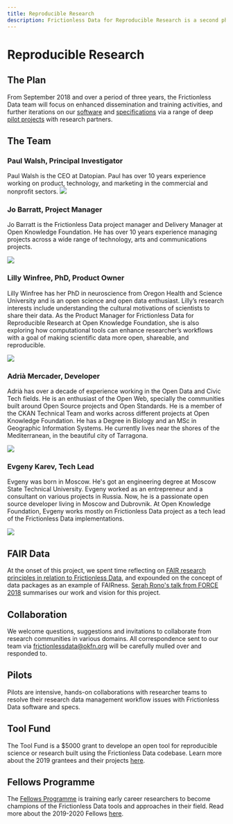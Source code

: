 ```yaml
---
title: Reproducible Research
description: Frictionless Data for Reproducible Research is a second phase project [with funding from the Sloan Foundation](https://blog.okfn.org/2018/07/12/sloan-foundation-funds-frictionless-data-for-reproducible-research/) to support [Open Knowledge Foundation](https://okfn.org) in applying Frictionless Data specifications and software to reproducible research across a range of scientific disciplines.
---
```


# Reproducible Research

## The Plan

From September 2018 and over a period of three years, the Frictionless Data team will focus on enhanced dissemination and training activities, and further iterations on our [software](https://frictionlessdata.io/software/) and [specifications](https://frictionlessdata.io/specs/) via a range of deep [pilot projects](https://frictionlessdata.io/articles/) with research partners.

## The Team

### Paul Walsh, Principal Investigator

Paul Walsh is the CEO at Datopian. Paul has over 10 years experience working on product, technology, and marketing in the commercial and nonprofit sectors.
![](https://gravatar.com/avatar/7630147a63e1f0d9f1275b4aee414466?s=400)

### Jo Barratt, Project Manager

Jo Barratt is the Frictionless Data project manager and Delivery Manager at Open Knowledge Foundation. He has over 10 years experience managing projects across a wide range of technology, arts and communications projects.

![](https://gravatar.com/avatar/5fb6338abdbf8ec14a607e9c691d6991?s=400)

### Lilly Winfree, PhD, Product Owner

Lilly Winfree has her PhD in neuroscience from Oregon Health and Science University and is an open science and open data enthusiast. Lilly’s research interests include understanding the cultural motivations of scientists to share their data. As the Product Manager for Frictionless Data for Reproducible Research at Open Knowledge Foundation, she is also exploring how computational tools can enhance researcher’s workflows with a goal of making scientific data more open, shareable, and reproducible.

![](https://gravatar.com/avatar/ddf27d2815b3012cf25e82d8206d7c78?s=400)

### Adrià Mercader, Developer

Adrià has over a decade of experience working in the Open Data and Civic Tech fields. He is an enthusiast of the Open Web, specially the communities built around Open Source projects and Open Standards. He is a member of the CKAN Technical Team and works across different projects at Open Knowledge Foundation. He has a Degree in Biology and an MSc in Geographic Information Systems. He currently lives near the shores of the Mediterranean, in the beautiful city of Tarragona.

![](https://gravatar.com/avatar/69f14e9af81f4441755fce755a925319?s=400)

### Evgeny Karev, Tech Lead

Evgeny was born in Moscow. He's got an engineering degree at Moscow State Technical University. Evgeny worked as an entrepreneur and a consultant on various projects in Russia. Now, he is a passionate open source developer living in Moscow and Dubrovnik. At Open Knowledge Foundation, Evgeny works mostly on Frictionless Data project as a tech lead of the Frictionless Data implementations.

![](https://d22739b8qd5enr.cloudfront.net/media/organisation/people/photos/Evgeny_Karev.jpg)


## FAIR Data

At the onset of this project, we spent time reflecting on [FAIR research principles in relation to Frictionless Data](https://blog.okfn.org/2018/08/14/frictionless-data-and-fair-research-principles/), and expounded on the concept of data packages as an example of FAIRness. [Serah Rono's talk from FORCE 2018](https://youtu.be/3Ranx9Jz0Ro) summarises our work and vision for this project.

## Collaboration

We welcome questions, suggestions and invitations to collaborate from research communities in various domains. All correspondence sent to our team via [frictionlessdata@okfn.org](mailto:frictionlessdata@okfn.org) will be carefully mulled over and responded to.

## Pilots

Pilots are intensive, hands-on collaborations with researcher teams to resolve their research data management workflow issues with Frictionless Data software and specs.

## Tool Fund

The Tool Fund is a $5000 grant to develope an open tool for reproducible science or research built using the Frictionless Data codebase. Learn more about the 2019 grantees and their projects <a href="https://blog.okfn.org/2019/07/04/meet-our-2019-frictionless-data-tool-fund-grantees/">here</a>.

## Fellows Programme

The <a href="https://fellows.frictionlessdata.io/">Fellows Programme</a> is training early career researchers to become champions of the Frictionless Data tools and approaches in their field. Read more about the 2019-2020 Fellows <a href="https://blog.okfn.org/2019/08/29/a-warm-welcome-to-our-frictionless-data-for-reproducible-research-fellows/">here</a>.

